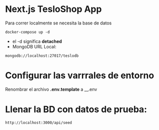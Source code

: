 # Next.js TesloShop App
Para correr localmente se necesita la base de datos
```
docker-compose up -d
```
* el -d significa __detached__
* MongoDB URL Local:
```
mongodb://localhost:27017/teslodb
```
# Configurar las  varrrales de entorno
Renombrar el archivo __.env.template__ a __.env

# Llenar la BD con datos de prueba:
 ```
 http://localhost:3000/api/seed
 ```
